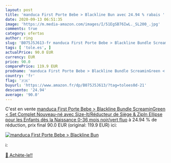 ```yaml
---
layout: post
title: 'manduca First Porte Bebe > Blackline Bun avec 24.94 % rabais '
date: 2020-09-13 06:51:35
image: 'https://m.media-amazon.com/images/I/51EgSB76IwL._SL200_.jpg'
comments: true
category: ofertas
author: ring
slug: 'B075J5J613-fr manduca First Porte Bebe > Blackline Bundle ScreaminGreen...'
tags: [ 'tole.es', ]
actualPrice: 90.0 EUR
currency: EUR
price: 90.0
comparePrice: 119.9 EUR
prodname: 'manduca First Porte Bebe > Blackline Bundle ScreaminGreen < Set Complet Nouveau-né  avec Size-It/Réducteur de Siège & ZipIn Ellipse  pour les Enfants dès la Naissance  0-36 mois   noir/vert fluo'
country: 'fr'
flag: '🇫🇷'
buyurl: 'https://www.amazon.fr/dp/B075J5J613/?tag=tolees0d-21'
descuento: '24.94'
average: '90.0'
---
```


C'est en vente [manduca First Porte Bebe > Blackline Bundle ScreaminGreen < Set Complet Nouveau-né  avec Size-It/Réducteur de Siège & ZipIn Ellipse  pour les Enfants dès la Naissance  0-36 mois   noir/vert fluo](https://www.amazon.fr/dp/B075J5J613/?tag=tolees0d-21)  à  24.94 % de réduction, prix final  90.0 EUR (original: 119.9 EUR) ici:

[![manduca First Porte Bebe > Blackline Bun](https://m.media-amazon.com/images/I/51EgSB76IwL._SL200_.jpg)](https://www.amazon.fr/dp/B075J5J613/?tag=tolees0d-21)

ℹ️:


[🛒 Achète-le!!](https://www.amazon.fr/dp/B075J5J613/?tag=tolees0d-21)
